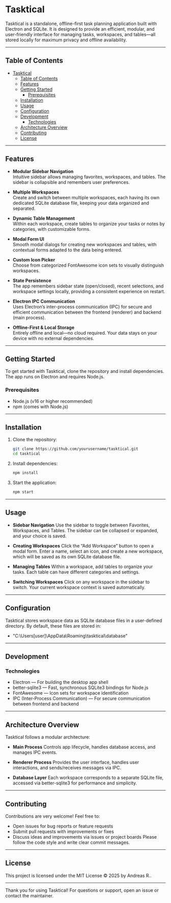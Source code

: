 # Tasktical

Tasktical is a standalone, offline-first task planning application built with Electron and SQLite. It is designed to provide an efficient, modular, and user-friendly interface for managing tasks, workspaces, and tables—all stored locally for maximum privacy and offline availability.

---

## Table of Contents

- [Tasktical](#tasktical)
  - [Table of Contents](#table-of-contents)
  - [Features](#features)
  - [Getting Started](#getting-started)
    - [Prerequisites](#prerequisites)
  - [Installation](#installation)
  - [Usage](#usage)
  - [Configuration](#configuration)
  - [Development](#development)
    - [Technologies](#technologies)
  - [Architecture Overview](#architecture-overview)
  - [Contributing](#contributing)
  - [License](#license)

---

## Features

- **Modular Sidebar Navigation**  
  Intuitive sidebar allows managing favorites, workspaces, and tables. The sidebar is collapsible and remembers user preferences.

- **Multiple Workspaces**  
  Create and switch between multiple workspaces, each having its own dedicated SQLite database file, keeping your data organized and separated.

- **Dynamic Table Management**  
  Within each workspace, create tables to organize your tasks or notes by categories, with customizable forms.

- **Modal Form UI**  
  Smooth modal dialogs for creating new workspaces and tables, with contextual forms adapted to the data being entered.

- **Custom Icon Picker**  
  Choose from categorized FontAwesome icon sets to visually distinguish workspaces.

- **State Persistence**  
  The app remembers sidebar state (open/closed), recent selections, and workspace settings locally, providing a consistent experience on restart.

- **Electron IPC Communication**  
  Uses Electron’s inter-process communication (IPC) for secure and efficient communication between the frontend (renderer) and backend (main process).

- **Offline-First & Local Storage**  
  Entirely offline and local—no cloud required. Your data stays on your device with no external dependencies.

---

## Getting Started

To get started with Tasktical, clone the repository and install dependencies. The app runs on Electron and requires Node.js.

### Prerequisites

- Node.js (v16 or higher recommended)  
- npm (comes with Node.js)  

---

## Installation

1. Clone the repository:

   ```bash
   git clone https://github.com/yourusername/tasktical.git
   cd tasktical

2. Install dependencies:
    ```bash
    npm install

3. Start the application:
    ```bash
    npm start

---

## Usage

- **Sidebar Navigation**
  Use the sidebar to toggle between Favorites, Workspaces, and Tables. The sidebar can be collapsed or expanded, and your choice is saved.

- **Creating Workspaces**
  Click the “Add Workspace” button to open a modal form. Enter a name, select an icon, and create a new workspace, which will be saved as its own SQLite database file.

- **Managing Tables**
  Within a workspace, add tables to organize your tasks. Each table can have different categories and settings.

- **Switching Workspaces**
  Click on any workspace in the sidebar to switch. Your current workspace context is saved automatically.

---

## Configuration

Tasktical stores workspace data as SQLite database files in a user-defined directory. By default, these files are stored in:
- "C:\Users\[user]\AppData\Roaming\tasktical\database"

---

## Development

### Technologies
- Electron — For building the desktop app shell
- better-sqlite3 — Fast, synchronous SQLite3 bindings for Node.js
- FontAwesome — Icon sets for workspace identification
- IPC (Inter-Process Communication) — For secure communication between frontend and backend

---

## Architecture Overview
Tasktical follows a modular architecture:

- **Main Process**
  Controls app lifecycle, handles database access, and manages IPC events.

- **Renderer Process**
  Provides the user interface, handles user interactions, and sends/receives messages via IPC.

- **Database Layer**
  Each workspace corresponds to a separate SQLite file, accessed via better-sqlite3 for performance and simplicity.

--- 

## Contributing
Contributions are very welcome! Feel free to:
- Open issues for bug reports or feature requests
- Submit pull requests with improvements or fixes
- Discuss ideas and improvements via issues or project boards
Please follow the code style and write clear commit messages.

---

## License
This project is licensed under the MIT License © 2025 by Andreas R..

---

Thank you for using Tasktical! For questions or support, open an issue or contact the maintainer.

